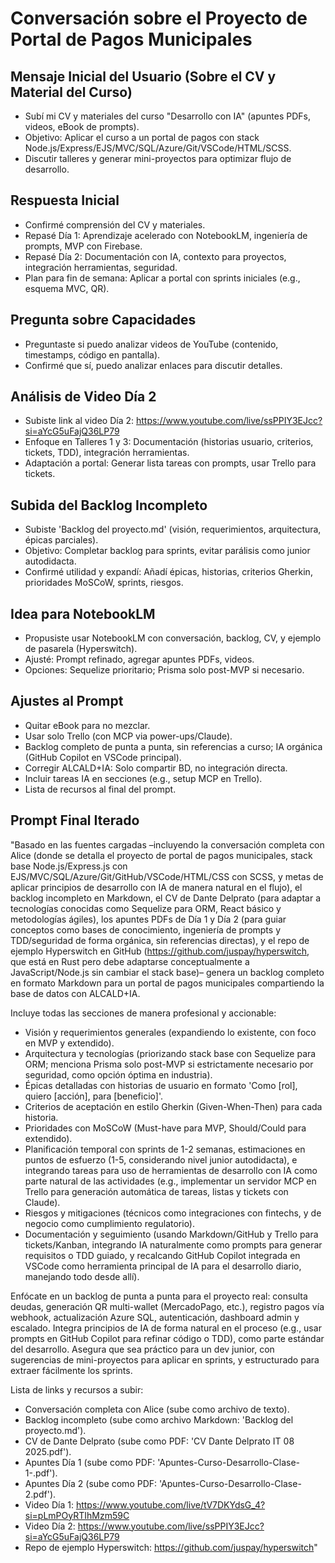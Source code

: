 # Conversación sobre el Proyecto de Portal de Pagos Municipales

## Mensaje Inicial del Usuario (Sobre el CV y Material del Curso)
- Subí mi CV y materiales del curso "Desarrollo con IA" (apuntes PDFs, videos, eBook de prompts).
- Objetivo: Aplicar el curso a un portal de pagos con stack Node.js/Express/EJS/MVC/SQL/Azure/Git/VSCode/HTML/SCSS.
- Discutir talleres y generar mini-proyectos para optimizar flujo de desarrollo.

## Respuesta Inicial
- Confirmé comprensión del CV y materiales.
- Repasé Día 1: Aprendizaje acelerado con NotebookLM, ingeniería de prompts, MVP con Firebase.
- Repasé Día 2: Documentación con IA, contexto para proyectos, integración herramientas, seguridad.
- Plan para fin de semana: Aplicar a portal con sprints iniciales (e.g., esquema MVC, QR).

## Pregunta sobre Capacidades
- Preguntaste si puedo analizar videos de YouTube (contenido, timestamps, código en pantalla).
- Confirmé que sí, puedo analizar enlaces para discutir detalles.

## Análisis de Video Día 2
- Subiste link al video Día 2: https://www.youtube.com/live/ssPPIY3EJcc?si=aYcG5uFajQ36LP79
- Enfoque en Talleres 1 y 3: Documentación (historias usuario, criterios, tickets, TDD), integración herramientas.
- Adaptación a portal: Generar lista tareas con prompts, usar Trello para tickets.

## Subida del Backlog Incompleto
- Subiste 'Backlog del proyecto.md' (visión, requerimientos, arquitectura, épicas parciales).
- Objetivo: Completar backlog para sprints, evitar parálisis como junior autodidacta.
- Confirmé utilidad y expandí: Añadí épicas, historias, criterios Gherkin, prioridades MoSCoW, sprints, riesgos.

## Idea para NotebookLM
- Propusiste usar NotebookLM con conversación, backlog, CV, y ejemplo de pasarela (Hyperswitch).
- Ajusté: Prompt refinado, agregar apuntes PDFs, videos.
- Opciones: Sequelize prioritario; Prisma solo post-MVP si necesario.

## Ajustes al Prompt
- Quitar eBook para no mezclar.
- Usar solo Trello (con MCP via power-ups/Claude).
- Backlog completo de punta a punta, sin referencias a curso; IA orgánica (GitHub Copilot en VSCode principal).
- Corregir ALCALD+IA: Solo compartir BD, no integración directa.
- Incluir tareas IA en secciones (e.g., setup MCP en Trello).
- Lista de recursos al final del prompt.

## Prompt Final Iterado
"Basado en las fuentes cargadas –incluyendo la conversación completa con Alice (donde se detalla el proyecto de portal de pagos municipales, stack base Node.js/Express.js con EJS/MVC/SQL/Azure/Git/GitHub/VSCode/HTML/CSS con SCSS, y metas de aplicar principios de desarrollo con IA de manera natural en el flujo), el backlog incompleto en Markdown, el CV de Dante Delprato (para adaptar a tecnologías conocidas como Sequelize para ORM, React básico y metodologías ágiles), los apuntes PDFs de Día 1 y Día 2 (para guiar conceptos como bases de conocimiento, ingeniería de prompts y TDD/seguridad de forma orgánica, sin referencias directas), y el repo de ejemplo Hyperswitch en GitHub (https://github.com/juspay/hyperswitch, que está en Rust pero debe adaptarse conceptualmente a JavaScript/Node.js sin cambiar el stack base)– genera un backlog completo en formato Markdown para un portal de pagos municipales compartiendo la base de datos con ALCALD+IA.

Incluye todas las secciones de manera profesional y accionable: 
- Visión y requerimientos generales (expandiendo lo existente, con foco en MVP y extendido).
- Arquitectura y tecnologías (priorizando stack base con Sequelize para ORM; menciona Prisma solo post-MVP si estrictamente necesario por seguridad, como opción óptima en industria).
- Épicas detalladas con historias de usuario en formato 'Como [rol], quiero [acción], para [beneficio]'.
- Criterios de aceptación en estilo Gherkin (Given-When-Then) para cada historia.
- Prioridades con MoSCoW (Must-have para MVP, Should/Could para extendido).
- Planificación temporal con sprints de 1-2 semanas, estimaciones en puntos de esfuerzo (1-5, considerando nivel junior autodidacta), e integrando tareas para uso de herramientas de desarrollo con IA como parte natural de las actividades (e.g., implementar un servidor MCP en Trello para generación automática de tareas, listas y tickets con Claude).
- Riesgos y mitigaciones (técnicos como integraciones con fintechs, y de negocio como cumplimiento regulatorio).
- Documentación y seguimiento (usando Markdown/GitHub y Trello para tickets/Kanban, integrando IA naturalmente como prompts para generar requisitos o TDD guiado, y recalcando GitHub Copilot integrada en VSCode como herramienta principal de IA para el desarrollo diario, manejando todo desde allí).

Enfócate en un backlog de punta a punta para el proyecto real: consulta deudas, generación QR multi-wallet (MercadoPago, etc.), registro pagos vía webhook, actualización Azure SQL, autenticación, dashboard admin y escalado. Integra principios de IA de forma natural en el proceso (e.g., usar prompts en GitHub Copilot para refinar código o TDD), como parte estándar del desarrollo. Asegura que sea práctico para un dev junior, con sugerencias de mini-proyectos para aplicar en sprints, y estructurado para extraer fácilmente los sprints.

Lista de links y recursos a subir:
- Conversación completa con Alice (sube como archivo de texto).
- Backlog incompleto (sube como archivo Markdown: 'Backlog del proyecto.md').
- CV de Dante Delprato (sube como PDF: 'CV Dante Delprato IT 08 2025.pdf').
- Apuntes Día 1 (sube como PDF: 'Apuntes-Curso-Desarrollo-Clase-1-.pdf').
- Apuntes Día 2 (sube como PDF: 'Apuntes-Curso-Desarrollo-Clase-2.pdf').
- Video Día 1: https://www.youtube.com/live/tV7DKYdsG_4?si=pLmPOyRTIhMzm59C
- Video Día 2: https://www.youtube.com/live/ssPPIY3EJcc?si=aYcG5uFajQ36LP79
- Repo de ejemplo Hyperswitch: https://github.com/juspay/hyperswitch"